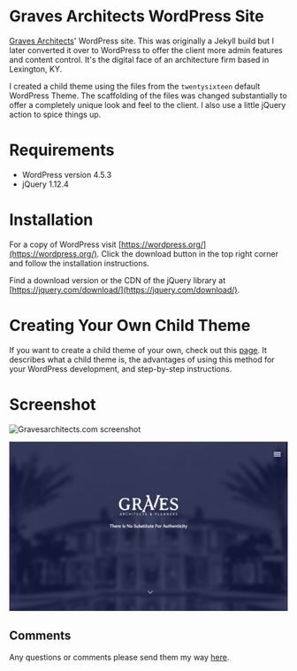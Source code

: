 # Graves Architects WordPress Site

[Graves Architects](http://gravesarchitects.com/)' WordPress site. This was originally a Jekyll build but I later converted it over to WordPress to offer the client more admin features and content control. It's the digital face of an architecture firm based in Lexington, KY.

I created a child theme using the files from the `twentysixteen` default WordPress Theme. The scaffolding of the files was changed substantially to offer a completely unique look and feel to the client. I also use a little jQuery action to spice things up.

# Requirements

- WordPress version 4.5.3
- jQuery 1.12.4

# Installation

For a copy of WordPress visit [https://wordpress.org/](https://wordpress.org/). Click the download button in the top right corner and follow the installation instructions.

Find a download version or the CDN of the jQuery library at [https://jquery.com/download/](https://jquery.com/download/).

# Creating Your Own Child Theme

If you want to create a child theme of your own, check out this [page](https://codex.wordpress.org/Child_Themes). It describes what a child theme is, the advantages of using this method for your WordPress development, and step-by-step instructions.

# Screenshot

![Gravesarchitects.com screenshot](https://raw.github.com/jefdewitt/graves_wordress/master/gravesarchitects-website.png?raw=true "Gravesarchitects.com screenshot")

![Gravesarchitects.com screenshot](gravesarchitects-website.png "Gravesarchitects.com screenshot")

## Comments

Any questions or comments please send them my way [here](http://www.jefdewitt.com/connect).
